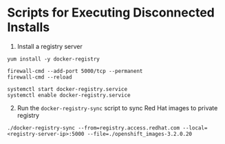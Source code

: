 # Scripts for Executing Disconnected Installs

1. Install a registry server

```
yum install -y docker-registry

firewall-cmd --add-port 5000/tcp --permanent
firewall-cmd --reload

systemctl start docker-registry.service
systemctl enable docker-registry.service

```

2. Run the `docker-registry-sync` script to sync Red Hat images to private registry

```
./docker-registry-sync --from=registry.access.redhat.com --local=<registry-server-ip>:5000 --file=./openshift_images-3.2.0.20
```
